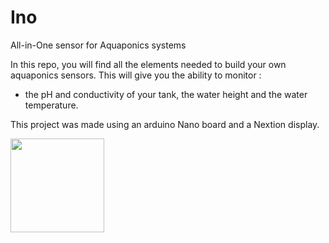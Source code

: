 # Ino
All-in-One sensor for Aquaponics systems

In this repo, you will find all the elements needed to build your own aquaponics sensors.
This will give you the ability to monitor :
- the pH and conductivity of your tank, the water height and the water temperature.

This project was made using an arduino Nano board and a Nextion display.


<img src="images/IMG_1642.jpg" width="150">


